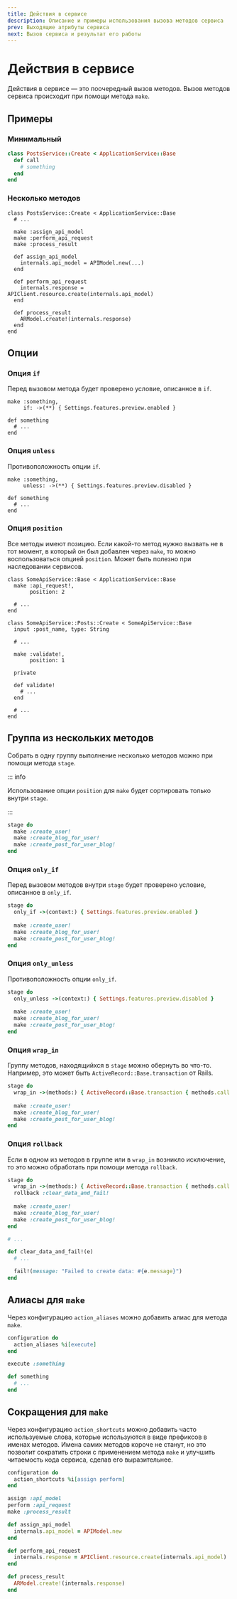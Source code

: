 ```yaml
---
title: Действия в сервисе
description: Описание и примеры использования вызова методов сервиса
prev: Выходящие атрибуты сервиса
next: Вызов сервиса и результат его работы
---
```


# Действия в сервисе

Действия в сервисе — это поочередный вызов методов.
Вызов методов сервиса происходит при помощи метода `make`.

## Примеры

### Минимальный

```ruby
class PostsService::Create < ApplicationService::Base
  def call
    # something
  end
end
```

### Несколько методов

```ruby{4-6,8,12,16}
class PostsService::Create < ApplicationService::Base
  # ...

  make :assign_api_model
  make :perform_api_request
  make :process_result

  def assign_api_model
    internals.api_model = APIModel.new(...)
  end

  def perform_api_request
    internals.response = APIClient.resource.create(internals.api_model)
  end

  def process_result
    ARModel.create!(internals.response)
  end
end
```

## Опции

### Опция `if`

Перед вызовом метода будет проверено условие, описанное в `if`.

```ruby{2}
make :something,
     if: ->(**) { Settings.features.preview.enabled }

def something
  # ...
end
```

### Опция `unless`

Противоположность опции `if`.

```ruby{2}
make :something,
     unless: ->(**) { Settings.features.preview.disabled }

def something
  # ...
end
```

### Опция `position`

Все методы имеют позицию.
Если какой-то метод нужно вызвать не в тот момент, в который он был добавлен через `make`, то можно воспользоваться опцией `position`.
Может быть полезно при наследовании сервисов.

```ruby{3,14}
class SomeApiService::Base < ApplicationService::Base
  make :api_request!,
       position: 2

  # ...
end

class SomeApiService::Posts::Create < SomeApiService::Base
  input :post_name, type: String

  # ...
  
  make :validate!,
       position: 1

  private

  def validate!
    # ...
  end

  # ...
end
```

## Группа из нескольких методов

Собрать в одну группу выполнение несколько методов можно при помощи метода `stage`.

::: info

Использование опции `position` для `make` будет сортировать только внутри `stage`.

:::

```ruby
stage do
  make :create_user!
  make :create_blog_for_user!
  make :create_post_for_user_blog!
end
```

### Опция `only_if`

Перед вызовом методов внутри `stage` будет проверено условие, описанное в `only_if`.

```ruby {2}
stage do
  only_if ->(context:) { Settings.features.preview.enabled }
  
  make :create_user!
  make :create_blog_for_user!
  make :create_post_for_user_blog!
end
```

### Опция `only_unless`

Противоположность опции `only_if`.

```ruby {2}
stage do
  only_unless ->(context:) { Settings.features.preview.disabled }
  
  make :create_user!
  make :create_blog_for_user!
  make :create_post_for_user_blog!
end
```

### Опция `wrap_in`

Группу методов, находящийхся в `stage` можно обернуть во что-то.
Например, это может быть `ActiveRecord::Base.transaction` от Rails.

```ruby {2}
stage do
  wrap_in ->(methods:) { ActiveRecord::Base.transaction { methods.call } }
  
  make :create_user!
  make :create_blog_for_user!
  make :create_post_for_user_blog!
end
```

### Опция `rollback`

Если в одном из методов в группе или в `wrap_in` возникло исключение, то это можно обработать при помощи метода `rollback`.

```ruby {3,12}
stage do
  wrap_in ->(methods:) { ActiveRecord::Base.transaction { methods.call } }
  rollback :clear_data_and_fail!
  
  make :create_user!
  make :create_blog_for_user!
  make :create_post_for_user_blog!
end

# ...

def clear_data_and_fail!(e)
  # ...

  fail!(message: "Failed to create data: #{e.message}")
end
```

## Алиасы для `make`

Через конфигурацию `action_aliases` можно добавить алиас для метода `make`.

```ruby {2,5}
configuration do
  action_aliases %i[execute]
end

execute :something

def something
  # ...
end
```

## Сокращения для `make`

Через конфигурацию `action_shortcuts` можно добавить часто используемые слова, которые используются в виде префиксов в именах методов.
Имена самих методов короче не станут, но это позволит сократить строки с применением метода `make` и улучшить читаемость кода сервиса, сделав его выразительнее.

```ruby {2,5,6,9,13}
configuration do
  action_shortcuts %i[assign perform]
end

assign :api_model
perform :api_request
make :process_result

def assign_api_model
  internals.api_model = APIModel.new
end

def perform_api_request
  internals.response = APIClient.resource.create(internals.api_model)
end

def process_result
  ARModel.create!(internals.response)
end
```
